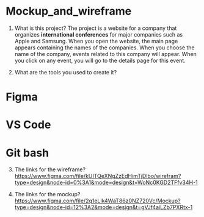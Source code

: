 # Mockup_and_wireframe
1. What is this project?
The project is a website for a company that organizes **international conferences** for major companies such as Apple and Samsung. When you open the website, the main page appears containing the names of the companies. When you choose the name of the company, events related to this company will appear. When you click on any event, you will go to the details page for this event.

2. What are the tools you used to create it? 
# Figma
# VS Code
# Git bash 

3. The links for the wireframe?
<https://www.figma.com/file/kUITQeXNgZzEdHimTjDlbo/wirefram?type=design&node-id=0%3A1&mode=design&t=WoNc0KGD2TFfv34H-1>

4. The links for the mockup?
<https://www.figma.com/file/2q1eLIk4WaT86z0NZ720Vc/Mockup?type=design&node-id=12%3A2&mode=design&t=gVJf4aiLZb7PXRtx-1>
